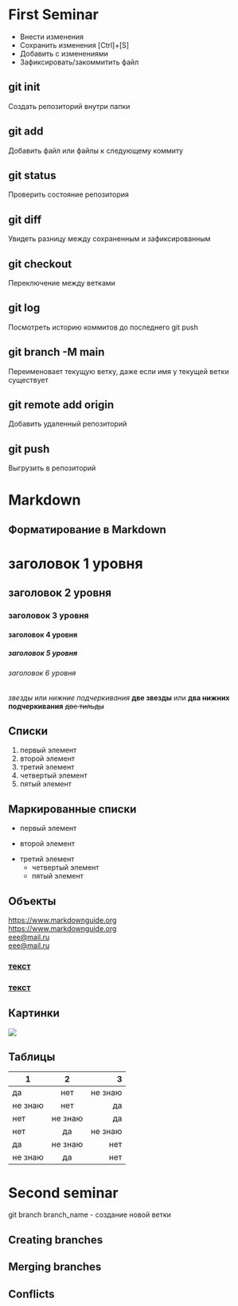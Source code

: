 # First Seminar
* Внести изменения
* Сохранить изменения [Ctrl]+[S]
* Добавить с изменениями
* Зафиксировать/закоммитить файл
## git init
Создать репозиторий внутри папки
## git add
Добавить файл или файлы к следующему коммиту
## git status
Проверить состояние репозитория
## git diff
Увидеть разницу между сохраненным и зафиксированным
## git checkout 
Переключение между ветками
## git log
Посмотреть историю коммитов до последнего git push
## git branch -M main
Переименовает текущую ветку, даже если имя у текущей ветки существует
## git remote add origin
Добавить удаленный репозиторий
## git push
Выгрузить в репозиторий
# Markdown
## Форматирование в Markdown
# заголовок 1 уровня
## заголовок 2 уровня
### заголовок 3 уровня
#### заголовок 4 уровня
##### заголовок 5 уровня
###### заголовок 6 уровня
##
*звезды* или _нижние подчеркивания_
**две звезды** или __два нижних подчеркивания__
~~две тильды~~
## Списки
1. первый элемент
2. второй элемент
3. третий элемент
4. четвертый элемент
1. пятый элемент
## Маркированные списки
+ первый элемент
- второй элемент
+ третий элемент
  - четвертый элемент
  * пятый элемент
## Объекты
<https://www.markdownguide.org>  
https://www.markdownguide.org  
<eee@mail.ru>  
eee@mail.ru
### [текст](https://www.markdownguide.org)
### [текст](https://www.markdownguide.org "это поможет")
## Картинки
![](https://get.wallhere.com/photo/food-nature-drink-produce-flavor-286834.jpg)
## Таблицы
1|2|3
---|:---:|---:
да|нет|не знаю
не знаю|нет|да
нет|не знаю|да
нет|да|не знаю
да|не знаю|нет
не знаю|да|нет

# Second seminar
git branch branch_name - создание новой ветки
## Creating branches

## Merging branches

## Conflicts